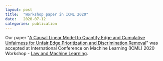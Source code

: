```yaml
---
layout: post
title:  "Workshop paper in ICML 2020"
date:   2020-07-12
categories: publication
---
```


Our paper "[A Causal Linear Model to Quantify Edge and Cumulative Unfairness for Unfair Edge Prioritization and Discrimination Removal](https://arxiv.org/abs/2007.05516)" was accepted at International Conference on Machine Learning (ICML) 2020 Workshop - [Law and Machine Learning](https://sites.google.com/view/icml-law-and-ml-2020/).